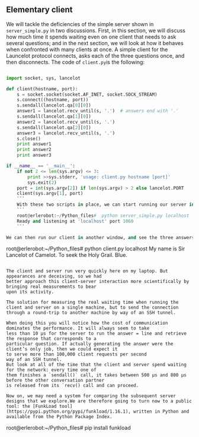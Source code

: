 ## Elementary client

We will tackle the deficiencies of the simple server shown in `server_simple.py` in two discussions.
First, in this
section, we will discuss how much time it spends waiting even on one client that needs to ask several
questions; and in the next section, we will look at how it behaves when confronted with many clients at
once.
A simple client for the Launcelot protocol connects, asks each of the three
questions once, and then disconnects.
The code of `client.py`is the following:
```python

import socket, sys, lancelot

def client(hostname, port):
    s = socket.socket(socket.AF_INET, socket.SOCK_STREAM)
    s.connect((hostname, port))
    s.sendall(lancelot.qa[0][0])
    answer1 = lancelot.recv_until(s, '.')  # answers end with '.'
    s.sendall(lancelot.qa[1][0])
    answer2 = lancelot.recv_until(s, '.')
    s.sendall(lancelot.qa[2][0])
    answer3 = lancelot.recv_until(s, '.')
    s.close()
    print answer1
    print answer2
    print answer3

if __name__ == '__main__':
    if not 2 <= len(sys.argv) <= 3:
        print >>sys.stderr, 'usage: client.py hostname [port]'
        sys.exit(2)
    port = int(sys.argv[2]) if len(sys.argv) > 2 else lancelot.PORT
    client(sys.argv[1], port)
    ```
    With these two scripts in place, we can start running our server in one console window:
    ```
    root@erlerobot:~/Python_files#  python server_simple.py localhost
    Ready and listening at 'localhost' port 1060
    ```

We can then run our client in another window, and see the three answers returned by the server:

```
root@erlerobot:~/Python_files#  python client.py localhost
My name is Sir Lancelot of Camelot.
To seek the Holy Grail.
Blue.
```

The client and server run very quickly here on my laptop. But appearances are deceiving, so we had
better approach this client-server interaction more scientifically by bringing real measurements to bear
upon its activity.

The solution for measuring the real waiting time when running the client and server on a single machine, but to send the connection through a round-trip to another machine by way of an SSH tunnel.

When doing this you will notice how the cost of communication dominates the performance. It will always seem to take
less than 10 μs for the server to run the answer = line and retrieve the response that corresponds to a
particular question. If actually generating the answer were the client’s only job, then we could expect it
to serve more than 100,000 client requests per second
way of an SSH tunnel.
But look at all of the time that the client and server spend waiting for the network: every time one of
them finishes a `sendall()` call, it takes between 500 μs and 800 μs before the other conversation partner
is released from its `recv() call and can proceed.

Now on, we may need a system for comparing the subsequent server designs that we explore.We are therefore going to turn now to a public tool: the [FunkLoad tool](https://pypi.python.org/pypi/funkload/1.16.1), written in Python and
available from the Python Package Index.
```
root@erlerobot:~/Python_files#  pip install funkload
```
